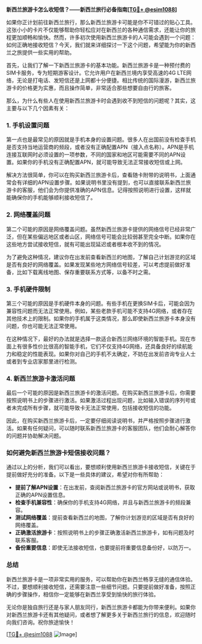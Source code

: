 **新西兰旅游卡怎么收短信？——新西兰旅行必备指南[[TG💪+ @esim1088](https://t.me/s/esim1088)]**

如果你正计划前往新西兰旅行，那么新西兰旅游卡可能是你不可错过的贴心工具。这张小小的卡片不仅能够帮助你轻松应对在新西兰的各种通信需求，还能让你的旅程更加顺畅和愉快。然而，许多初次使用新西兰旅游卡的人可能会遇到一个问题：如何正确地接收短信？今天，我们就来详细探讨一下这个问题，希望能为你的新西兰之旅提供一些实用的帮助。

首先，让我们了解一下新西兰旅游卡的基本功能。新西兰旅游卡是一种预付费的SIM卡服务，专为短期游客设计。它允许用户在新西兰境内享受高速的4G LTE网络，无论是打电话、发短信还是上网都十分便捷。相比传统的国际漫游，新西兰旅游卡的价格更为实惠，而且操作简单，非常适合那些想要自由行的旅客。

那么，为什么有些人在使用新西兰旅游卡时会遇到收不到短信的问题呢？其实，这主要与以下几个因素有关：

### 1. 手机设置问题

第一点也是最常见的原因就是手机本身的设置问题。很多人在出国前没有检查手机是否支持当地运营商的频段，或者没有正确配置APN（接入点名称）。APN是手机连接互联网时必须设置的一项参数，不同的国家和地区可能需要不同的APN设置。如果你的手机没有正确配置APN，就可能导致无法正常接收短信或上网。

解决方法很简单，你可以在购买新西兰旅游卡后，查看随卡附带的说明书，上面通常会有详细的APN设置步骤。如果说明书里没有提到，也可以直接联系新西兰旅游卡的客服，他们会为你提供准确的APN信息。记得按照说明进行设置，这样就能确保你的手机能够顺利接收短信了。

### 2. 网络覆盖问题

第二个可能的原因是网络覆盖问题。虽然新西兰旅游卡提供的网络信号已经非常广泛，但在某些偏远地区或者山区，网络信号可能会比较弱甚至完全中断。如果你在这些地方尝试接收短信，就有可能出现延迟或者根本收不到的情况。

为了避免这种情况，建议你在出发前查看新西兰的地图，了解自己计划游览的区域是否有良好的网络覆盖。如果发现某些地方网络信号较差，可以考虑提前做好准备，比如下载离线地图、保存重要联系方式等，以备不时之需。

### 3. 手机硬件限制

第三个可能的原因是手机硬件本身的问题。有些手机在更换SIM卡后，可能会因为兼容性问题而无法正常使用。例如，某些老款手机可能不支持4G网络，或者存在其他技术上的限制。如果你的手机属于这类情况，那么即使新西兰旅游卡本身没有问题，你也可能无法正常使用。

在这种情况下，最好的办法就是选择一款适合新西兰网络环境的智能手机。现在市面上有很多性价比很高的智能手机，它们不仅支持4G网络，还具备良好的续航能力和稳定的性能表现。如果你对自己的手机不太确定，不妨在出发前咨询专业人士或者到专业店家那里进行检测。

### 4. 新西兰旅游卡激活问题

最后一个可能的原因是新西兰旅游卡的激活问题。在购买新西兰旅游卡后，你需要按照说明书上的步骤进行激活。如果激活过程出现问题，比如输入错误的序列号或者未完成所有步骤，就可能导致卡无法正常使用，包括接收短信的功能。

因此，在购买新西兰旅游卡后，一定要仔细阅读说明书，并严格按照步骤进行激活。如果有任何疑问，可以随时联系新西兰旅游卡的客服团队，他们会耐心解答你的问题并协助解决问题。

### 如何避免新西兰旅游卡短信接收问题？

通过以上的分析，我们可以看出，要想顺利使用新西兰旅游卡接收短信，关键在于提前做好充分的准备。以下是一些具体的建议，希望对你有所帮助：

- **提前了解APN设置**：在出发前，查阅新西兰旅游卡的官方网站或说明书，获取正确的APN设置信息。
- **检查手机兼容性**：确保你的手机支持4G网络，并且与新西兰旅游卡的频段兼容。
- **测试网络覆盖**：提前查看新西兰的地图，了解你计划游览的区域是否有良好的网络覆盖。
- **正确激活旅游卡**：按照说明书上的步骤正确激活新西兰旅游卡，如有问题及时联系客服。
- **备份重要信息**：即使无法接收短信，也要提前将重要信息备份好，以防万一。

### 总结

新西兰旅游卡是一项非常实用的服务，可以帮助你在新西兰畅享无缝的通信体验。不过，要想顺利接收短信，还需要注意一些细节问题。只要提前做好准备，按照正确的步骤操作，相信你一定能够在新西兰享受到愉快的旅行体验。

无论你是独自旅行还是与家人朋友同行，新西兰旅游卡都能为你带来便利。如果你对新西兰旅游卡还有其他疑问，或者想了解更多关于新西兰旅行的信息，欢迎随时向我们咨询。祝你旅途愉快！

[[TG💪+ @esim1088](https://t.me/s/esim1088) ![Image](https://i.postimg.cc/4NQfJmqS/Snipaste-2025-05-13-00-14-12.png)]